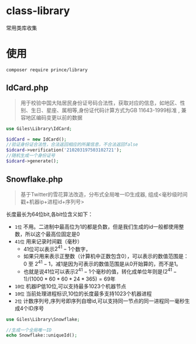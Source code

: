 # class-library
常用类库收集

# 使用
`composer require prince/library`

## IdCard.php
> 用于校验中国大陆居民身份证号码合法性，获取对应的信息，如地区、性别、生日、星座、属相等,身份证代码计算方式为GB 11643-1999标准
, 兼容地区编码变更以前的数据

```php
use Giles\Library\IdCard;

$idCard = new IdCard();
//验证身份证合法性，合法返回相应的所属信息，不合法返回false
$idcard->verification('210203197503102721');
//随机生成一个身份证号
$idcard->generate();
```
## Snowflake.php

> 基于Twitter的雪花算法改造，分布式全局唯一ID生成器, 组成<毫秒级时间戳+机器ip+进程id+序列号>

 长度最长为64位bit,各bit位含义如下：
-  `1位` 不用。二进制中最高位为1的都是负数，但是我们生成的id一般都使用整数，所以这个最高位固定是0
-  `41位` 用来记录时间戳（毫秒）
    - 41位可以表示$2^{41}-1$个数字，
    - 如果只用来表示正整数（计算机中正数包含0），可以表示的数值范围是：0 至 $2^{41}-1$，减1是因为可表示的数值范围是从0开始算的，而不是1。
    - 也就是说41位可以表示$2^{41}-1$个毫秒的值，转化成单位年则是$(2^{41}-1) / (1000 * 60 * 60 * 24 * 365) = 69$年
-  `10位` 机器IP低10位,可以支持最多1023个机器节点
-  `10位` 当前处理进程标识,10位的长度最多支持1023个机器进程
-  `2位`  计数序列号,序列号即序列自增id,可以支持同一节点的同一进程同一毫秒生成4个ID序号 

```php
use Giles\Library\Snowflake;

//生成一个全局唯一ID
echo Snowflake::uniqueId();
```

